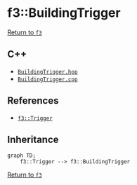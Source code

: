 # f3::BuildingTrigger

[Return to `f3`](/docs/f3.md)

## C++

- [`BuildingTrigger.hpp`](/src/f3/BuildingTrigger.hpp)
- [`BuildingTrigger.cpp`](/src/f3/BuildingTrigger.cpp)

## References

- [`f3::Trigger`](/docs/f3/Trigger.md)

## Inheritance

```mermaid
graph TD;
    f3::Trigger --> f3::BuildingTrigger
```

[Return to `f3`](/docs/f3.md)